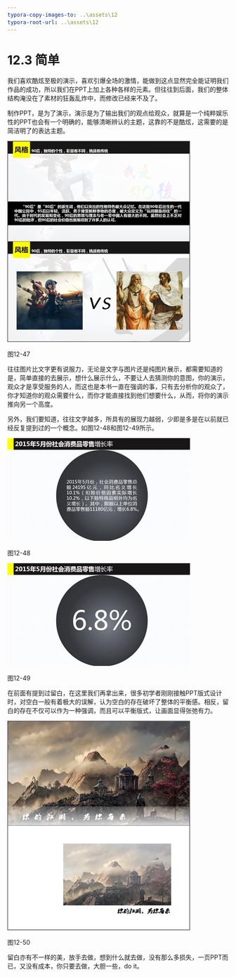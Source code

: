 ```yaml
---
typora-copy-images-to: ..\assets\12
typora-root-url: ..\assets\12
---
```


# 12.3  简单

我们喜欢酷炫至极的演示，喜欢引爆全场的激情，能做到这点显然完全能证明我们作品的成功，所以我们在PPT上加上各种各样的元素。但往往到后面，我们的整体结构淹没在了素材的狂轰乱炸中，而修改已经来不及了。

制作PPT，是为了演示，演示是为了输出我们的观点给观众，就算是一个纯粹娱乐性的PPT也会有一个明确的，能够清晰辨认的主题，这靠的不是酷炫，这需要的是简洁明了的表达主题。

![img](../../.gitbook/assets/image050.png)

图12-47

往往图片比文字更有说服力，无论是文字与图片还是纯图片展示，都需要知道的是，简单直接的去展示，想什么展示什么，不要让人去猜测你的意图，你的演示，观众才是享受服务的人，而这也是本书一直在强调的事，只有去分析你的观众了，你才知道你的观众需要什么，而你才能直接找到他们想要什么，从而，将你的演示推向另一个高度。

另外，我们要知道，往往文字越多，所具有的展现力越弱，少即是多是在以前就已经反复提到过的一个概念。如图12-48和图12-49所示。

![img](../../.gitbook/assets/image051%20%287%29.jpg)

图12-48

![img](../../.gitbook/assets/image052%20%285%29.jpg)

图12-49

在前面有提到过留白，在这里我们再拿出来，很多初学者刚刚接触PPT版式设计时，对空白一般有着极大的误解，认为空白的存在破坏了整体的平衡感。相反，留白的存在不仅可以作为一种强调，而且可以平衡版式，让画面显得张弛有力。

![img](../../.gitbook/assets/image053%20%283%29.png)

图12-50

留白亦有不一样的美，放手去做，想到什么就去做，没有那么多损失，一页PPT而已，又没有成本，你只要去做，大胆一些，do it。


